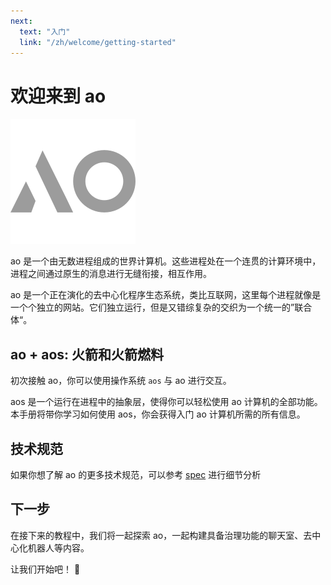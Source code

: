 ```yaml
---
next:
  text: "入门"
  link: "/zh/welcome/getting-started"
---
```


# 欢迎来到 ao

![ao logo](./ao-logo-grey.svg)

ao 是一个由无数进程组成的世界计算机。这些进程处在一个连贯的计算环境中，进程之间通过原生的消息进行无缝衔接，相互作用。

ao 是一个正在演化的去中心化程序生态系统，类比互联网，这里每个进程就像是一个个独立的网站。它们独立运行，但是又错综复杂的交织为一个统一的”联合体“。

## ao + aos: 火箭和火箭燃料

初次接触 ao，你可以使用操作系统 `aos` 与 ao 进行交互。

aos 是一个运行在进程中的抽象层，使得你可以轻松使用 ao 计算机的全部功能。 本手册将带你学习如何使用 aos，你会获得入门 ao 计算机所需的所有信息。

## 技术规范

如果你想了解 ao 的更多技术规范，可以参考 [spec](https://ao.g8way.io/#/spec) 进行细节分析

## 下一步

在接下来的教程中，我们将一起探索 ao，一起构建具备治理功能的聊天室、去中心化机器人等内容。

让我们开始吧！ 🚀
